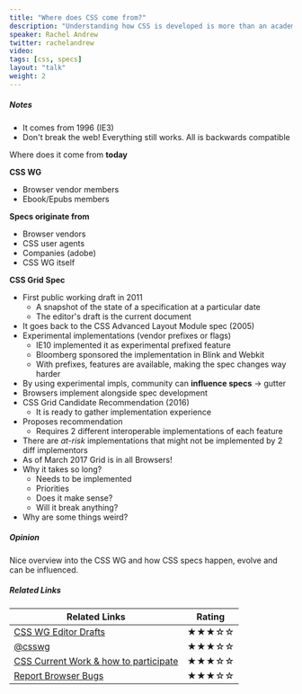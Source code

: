 ```yaml
---
title: "Where does CSS come from?"
description: "Understanding how CSS is developed is more than an academic exercise. It gives you a way of understanding why things are weird, which is a good starting point to avoiding or fixing weirdness. It can give you an early heads up as to what might be happening in the very near future. It also opens up an opportunity to be part of the process, to contribute to CSS - just like any open source project. Then once we have new CSS on the horizon, we can all be part of encouraging browser vendors to ship it!"
speaker: Rachel Andrew
twitter: rachelandrew
video:
tags: [css, specs]
layout: "talk"
weight: 2
---
```


<article id="1">

##### Notes

- It comes from 1996 (IE3)
- Don't break the web! Everything still works. All is backwards compatible

Where does it come from **today**

**CSS WG**
- Browser vendor members
- Ebook/Epubs members

**Specs originate from**
- Browser vendors
- CSS user agents
- Companies (adobe)
- CSS WG itself

**CSS Grid Spec**
- First public working draft in 2011
	- A snapshot of the state of a specification at a particular date
	- The editor's draft is the current document
- It goes back to the CSS Advanced Layout Module spec (2005)
- Experimental implementations (vendor prefixes or flags)
	- IE10 implemented it as experimental prefixed feature
	- Bloomberg sponsored the implementation in Blink and Webkit
	- With prefixes, features are available, making the spec changes way harder
- By using experimental impls, community can **influence specs** -> gutter
- Browsers implement alongside spec development
- CSS Grid Candidate Recommendation (2016)
	- It is ready to gather implementation experience
- Proposes recommendation
	- Requires 2 different interoperable implementations of each feature
- There are _at-risk_ implementations that might not be implemented by 2 diff implementors
- As of March 2017 Grid is in all Browsers!
- Why it takes so long?
	- Needs to be implemented
	- Priorities
	- Does it make sense?
	- Will it break anything?
- Why are some things weird?

</article>

<article id="2">

##### Opinion

Nice overview into the CSS WG and how CSS specs happen, evolve and can be influenced.

</article>

<article id="3">

##### Related Links

Related Links | Rating
--- | ---
[CSS WG Editor Drafts](https://github.com/w3c/csswg-drafts) | ★★★☆☆
[@csswg](https://twitter.com/csswg) | ★★★☆☆
[CSS Current Work & how to participate](https://www.w3.org/Style/CSS/current-work.en.html) | ★★★☆☆
[Report Browser Bugs](http://www.webstandards.org/action/bug/) | ★★★☆☆

</article>